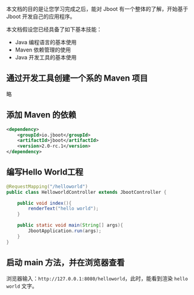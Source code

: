 本文档的目的是让您学习完成之后，能对 Jboot 有一个整体的了解，开始基于 Jboot 开发自己的应用程序。

本文档假设您已经具备了如下基本技能：

- Java 编程语言的基本使用
- Maven 依赖管理的使用
- Java 开发工具的基本使用



## 通过开发工具创建一个系的 Maven 项目

   略


## 添加 Maven 的依赖

```xml
<dependency>
    <groupId>io.jboot</groupId>
    <artifactId>jboot</artifactId>
    <version>2.0-rc.1</version>
</dependency>
```

## 编写Hello World工程


```java
@RequestMapping("/helloworld")
public class HelloworldController extends JbootController {

    public void index(){
        renderText("hello world");
    }

    public static void main(String[] args){
        JbootApplication.run(args);
    }
}
```

## 启动 main 方法，并在浏览器查看

浏览器输入：`http://127.0.0.1:8080/helloworld`，此时，能看到渲染 `hello world` 文字。




